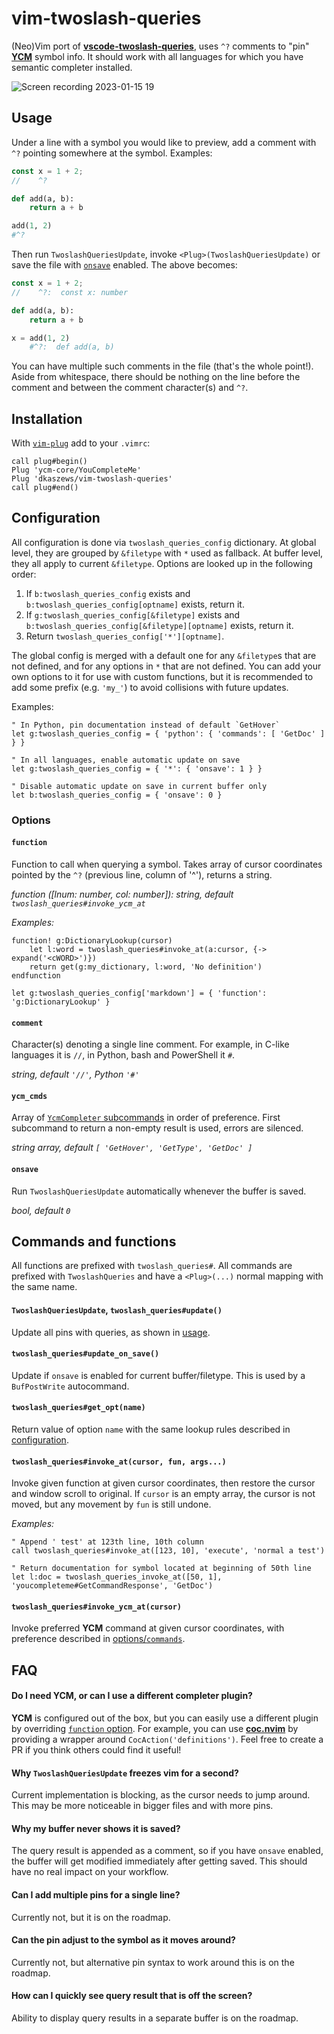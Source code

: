 # vim-twoslash-queries
(Neo)Vim port of [**vscode-twoslash-queries**](https://github.com/orta/vscode-twoslash-queries),
uses `^?` comments to "pin" [**YCM**](https://github.com/ycm-core/YouCompleteMe) symbol info.
It should work with all languages for which you have semantic completer installed.

![Screen recording 2023-01-15 19](https://user-images.githubusercontent.com/26599495/212560207-82b9a991-377e-410a-ba85-d508ba1702cd.gif)

## Usage
Under a line with a symbol you would like to preview, add a comment with `^?` pointing somewhere at the symbol. Examples:

```ts
const x = 1 + 2;
//    ^?
```

```python
def add(a, b):
    return a + b

add(1, 2)
#^?
```

Then run `TwoslashQueriesUpdate`, invoke `<Plug>(TwoslashQueriesUpdate)` or save the file with [`onsave`](#onsave) enabled.
The above becomes:

```ts
const x = 1 + 2;
//    ^?:  const x: number
```

```python
def add(a, b):
    return a + b

x = add(1, 2)
    #^?:  def add(a, b)
```

You can have multiple such comments in the file (that's the whole point!).
Aside from whitespace, there should be nothing on the line before the comment and between the comment character(s) and `^?`.

## Installation
With [`vim-plug`](https://github.com/junegunn/vim-plug) add to your `.vimrc`:

```
call plug#begin()
Plug 'ycm-core/YouCompleteMe'
Plug 'dkaszews/vim-twoslash-queries'
call plug#end()
```

## Configuration
All configuration is done via `twoslash_queries_config` dictionary.
At global level, they are grouped by `&filetype` with `*` used as fallback.
At buffer level, they all apply to current `&filetype`.
Options are looked up in the following order:
1. If `b:twoslash_queries_config` exists and `b:twoslash_queries_config[optname]` exists, return it.
1. If `g:twoslash_queries_config[&filetype]` exists and `b:twoslash_queries_config[&filetype][optname]` exists, return it.
1. Return `twoslash_queries_config['*'][optname]`.

The global config is merged with a default one for any `&filetype`s that are not defined, and for any options in `*` that are not defined.
You can add your own options to it for use with custom functions, but it is recommended to add some prefix (e.g. `'my_'`) to avoid collisions with future updates.

Examples:
```viml
" In Python, pin documentation instead of default `GetHover`
let g:twoslash_queries_config = { 'python': { 'commands': [ 'GetDoc' ] } }

" In all languages, enable automatic update on save
let g:twoslash_queries_config = { '*': { 'onsave': 1 } }

" Disable automatic update on save in current buffer only
let b:twoslash_queries_config = { 'onsave': 0 }
```

### Options
#### `function`
Function to call when querying a symbol.
Takes array of cursor coordinates pointed by the `^?` (previous line, column of '^'), returns a string.

_function ([lnum: number, col: number]): string, default `twoslash_queries#invoke_ycm_at`_

_Examples:_
```viml
function! g:DictionaryLookup(cursor)
    let l:word = twoslash_queries#invoke_at(a:cursor, {-> expand('<cWORD>')})
    return get(g:my_dictionary, l:word, 'No definition')
endfunction

let g:twoslash_queries_config['markdown'] = { 'function': 'g:DictionaryLookup' }
```

#### `comment`
Character(s) denoting a single line comment.
For example, in C-like languages it is `//`, in Python, bash and PowerShell it `#`.

_string, default `'//'`, Python `'#'`_

#### `ycm_cmds`
Array of [`YcmCompleter` subcommands](https://github.com/ycm-core/YouCompleteMe#ycmcompleter-subcommands) in order of preference.
First subcommand to return a non-empty result is used, errors are silenced.

_string array, default `[ 'GetHover', 'GetType', 'GetDoc' ]`_

#### `onsave`
Run `TwoslashQueriesUpdate` automatically whenever the buffer is saved.

_bool, default `0`_

## Commands and functions
All functions are prefixed with `twoslash_queries#`.
All commands are prefixed with `TwoslashQueries` and have a `<Plug>(...)` normal mapping with the same name.

####  `TwoslashQueriesUpdate`, `twoslash_queries#update()`
Update all pins with queries, as shown in [usage](#usage).

#### `twoslash_queries#update_on_save()`
Update if `onsave` is enabled for current buffer/filetype.
This is used by a `BufPostWrite` autocommand.

#### `twoslash_queries#get_opt(name)`
Return value of option `name` with the same lookup rules described in [ configuration](#configuration).

#### `twoslash_queries#invoke_at(cursor, fun, args...)`
Invoke given function at given cursor coordinates, then restore the cursor and window scroll to original.
If `cursor` is an empty array, the cursor is not moved, but any movement by `fun` is still undone.

_Examples:_
```viml
" Append ' test' at 123th line, 10th column
call twoslash_queries#invoke_at([123, 10], 'execute', 'normal a test')

" Return documentation for symbol located at beginning of 50th line
let l:doc = twoslash_queries_invoke_at([50, 1], 'youcompleteme#GetCommandResponse', 'GetDoc')
```

#### `twoslash_queries#invoke_ycm_at(cursor)`
Invoke preferred **YCM** command at given cursor coordinates, with preference described in [options/`commands`](#commands).

## FAQ
#### Do I need **YCM**, or can I use a different completer plugin?
**YCM** is configured out of the box, but you can easily use a different plugin by overriding [`function` option](#function).
For example, you can use [**coc.nvim**](https://github.com/neoclide/coc.nvim) by providing a wrapper around `CocAction('definitions')`.
Feel free to create a PR if you think others could find it useful!

#### Why `TwoslashQueriesUpdate` freezes vim for a second?
Current implementation is blocking, as the cursor needs to jump around.
This may be more noticeable in bigger files and with more pins.

#### Why my buffer never shows it is saved?
The query result is appended as a comment, so if you have `onsave` enabled, the buffer will get modified immediately after getting saved.
This should have no real impact on your workflow.

#### Can I add multiple pins for a single line?
Currently not, but it is on the roadmap.

#### Can the pin adjust to the symbol as it moves around?
Currently not, but alternative pin syntax to work around this is on the roadmap.

#### How can I quickly see query result that is off the screen?
Ability to display query results in a separate buffer is on the roadmap.

